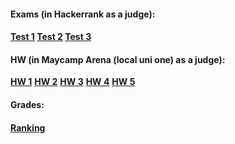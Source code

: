 #### Exams (in Hackerrank as a judge):
#### **[Test 1](https://www.hackerrank.com/contests/daa-2020-2021-summer-test-1/challenges)**   **[Test 2](https://www.hackerrank.com/contests/daa-2020-2021-summer-test-2/challenges)**   **[Test 3](https://www.hackerrank.com/contests/daa-2020-2021-summer-test-3-1/challenges)**

#### HW (in Maycamp Arena (local uni one) as a judge):
**[HW 1](https://judge.openfmi.net/practice/open_contest?contest_id=183)** **[HW 2](https://judge.openfmi.net/practice/open_contest?contest_id=184)** **[HW 3](https://judge.openfmi.net/practice/open_contest?contest_id=185)** **[HW 4](https://judge.openfmi.net/practice/open_contest?contest_id=186)** **[HW 5](https://judge.openfmi.net/practice/open_contest?contest_id=186)**

#### Grades:
#### **[Ranking](https://docs.google.com/spreadsheets/d/1unWcTEvmCcXXe_wRbYjY0SrJaISrM94Ur7OZqSXIOWE/edit#gid=0)**
